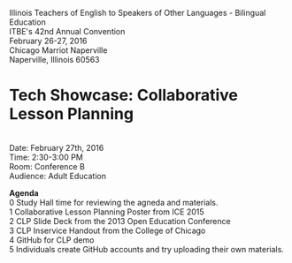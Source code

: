Illinois Teachers of English to Speakers of Other Languages - Bilingual Education
<br>ITBE's 42nd Annual Convention
<br>February 26-27, 2016
<br>Chicago Marriot Naperville
<br>Naperville, Illinois 60563

# Tech Showcase: Collaborative Lesson Planning
<br>Date: February 27th, 2016
<br>Time: 2:30-3:00 PM
<br>Room: Conference B
<br>Audience: Adult Education

**Agenda**
<br>0 Study Hall time for reviewing the agneda and materials.
<br>1 Collaborative Lesson Planning Poster from ICE 2015
<br>2 CLP Slide Deck from the 2013 Open Education Conference
<br>3 CLP Inservice Handout from the College of Chicago
<br>4 GitHub for CLP demo
<br>5 Individuals create GitHub accounts and try uploading their own materials.
